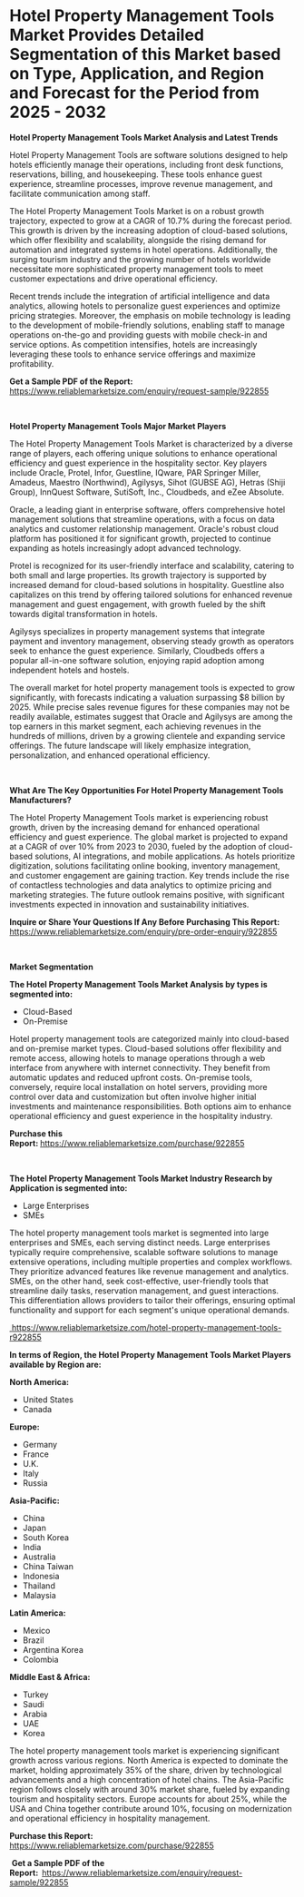 <p><h1>Hotel Property Management Tools Market Provides Detailed Segmentation of this Market based on Type, Application, and Region and Forecast for the Period from 2025 - 2032</h1></p><p><strong>Hotel Property Management Tools Market Analysis and Latest Trends</strong></p>
<p><p>Hotel Property Management Tools are software solutions designed to help hotels efficiently manage their operations, including front desk functions, reservations, billing, and housekeeping. These tools enhance guest experience, streamline processes, improve revenue management, and facilitate communication among staff.</p><p>The Hotel Property Management Tools Market is on a robust growth trajectory, expected to grow at a CAGR of 10.7% during the forecast period. This growth is driven by the increasing adoption of cloud-based solutions, which offer flexibility and scalability, alongside the rising demand for automation and integrated systems in hotel operations. Additionally, the surging tourism industry and the growing number of hotels worldwide necessitate more sophisticated property management tools to meet customer expectations and drive operational efficiency.</p><p>Recent trends include the integration of artificial intelligence and data analytics, allowing hotels to personalize guest experiences and optimize pricing strategies. Moreover, the emphasis on mobile technology is leading to the development of mobile-friendly solutions, enabling staff to manage operations on-the-go and providing guests with mobile check-in and service options. As competition intensifies, hotels are increasingly leveraging these tools to enhance service offerings and maximize profitability.</p></p>
<p><strong>Get a Sample PDF of the Report:&nbsp;</strong> <a href="https://www.reliablemarketsize.com/enquiry/request-sample/922855?utm_campaign=3682&utm_medium=2&utm_source=Github&utm_content=ia&utm_term=18042025&utm_id=hotel-property-management-tools">https://www.reliablemarketsize.com/enquiry/request-sample/922855</a></p>
<p>&nbsp;</p>
<p><strong>Hotel Property Management Tools Major Market Players</strong></p>
<p><p>The Hotel Property Management Tools Market is characterized by a diverse range of players, each offering unique solutions to enhance operational efficiency and guest experience in the hospitality sector. Key players include Oracle, Protel, Infor, Guestline, IQware, PAR Springer Miller, Amadeus, Maestro (Northwind), Agilysys, Sihot (GUBSE AG), Hetras (Shiji Group), InnQuest Software, SutiSoft, Inc., Cloudbeds, and eZee Absolute.</p><p>Oracle, a leading giant in enterprise software, offers comprehensive hotel management solutions that streamline operations, with a focus on data analytics and customer relationship management. Oracle's robust cloud platform has positioned it for significant growth, projected to continue expanding as hotels increasingly adopt advanced technology.</p><p>Protel is recognized for its user-friendly interface and scalability, catering to both small and large properties. Its growth trajectory is supported by increased demand for cloud-based solutions in hospitality. Guestline also capitalizes on this trend by offering tailored solutions for enhanced revenue management and guest engagement, with growth fueled by the shift towards digital transformation in hotels.</p><p>Agilysys specializes in property management systems that integrate payment and inventory management, observing steady growth as operators seek to enhance the guest experience. Similarly, Cloudbeds offers a popular all-in-one software solution, enjoying rapid adoption among independent hotels and hostels.</p><p>The overall market for hotel property management tools is expected to grow significantly, with forecasts indicating a valuation surpassing $8 billion by 2025. While precise sales revenue figures for these companies may not be readily available, estimates suggest that Oracle and Agilysys are among the top earners in this market segment, each achieving revenues in the hundreds of millions, driven by a growing clientele and expanding service offerings. The future landscape will likely emphasize integration, personalization, and enhanced operational efficiency.</p></p>
<p>&nbsp;</p>
<p><strong>What Are The Key Opportunities For Hotel Property Management Tools Manufacturers?</strong></p>
<p><p>The Hotel Property Management Tools market is experiencing robust growth, driven by the increasing demand for enhanced operational efficiency and guest experience. The global market is projected to expand at a CAGR of over 10% from 2023 to 2030, fueled by the adoption of cloud-based solutions, AI integrations, and mobile applications. As hotels prioritize digitization, solutions facilitating online booking, inventory management, and customer engagement are gaining traction. Key trends include the rise of contactless technologies and data analytics to optimize pricing and marketing strategies. The future outlook remains positive, with significant investments expected in innovation and sustainability initiatives.</p></p>
<p><strong>Inquire or Share Your Questions If Any Before Purchasing This Report:</strong> <a href="https://www.reliablemarketsize.com/enquiry/pre-order-enquiry/922855?utm_campaign=3682&utm_medium=2&utm_source=Github&utm_content=ia&utm_term=18042025&utm_id=hotel-property-management-tools">https://www.reliablemarketsize.com/enquiry/pre-order-enquiry/922855</a></p>
<p>&nbsp;</p>
<p><strong>Market Segmentation</strong></p>
<p><strong>The Hotel Property Management Tools Market Analysis by types is segmented into:</strong></p>
<p><ul><li>Cloud-Based</li><li>On-Premise</li></ul></p>
<p><p>Hotel property management tools are categorized mainly into cloud-based and on-premise market types. Cloud-based solutions offer flexibility and remote access, allowing hotels to manage operations through a web interface from anywhere with internet connectivity. They benefit from automatic updates and reduced upfront costs. On-premise tools, conversely, require local installation on hotel servers, providing more control over data and customization but often involve higher initial investments and maintenance responsibilities. Both options aim to enhance operational efficiency and guest experience in the hospitality industry.</p></p>
<p><strong>Purchase this Report:&nbsp;</strong><a href="https://www.reliablemarketsize.com/purchase/922855?utm_campaign=3682&utm_medium=2&utm_source=Github&utm_content=ia&utm_term=18042025&utm_id=hotel-property-management-tools">https://www.reliablemarketsize.com/purchase/922855</a></p>
<p>&nbsp;</p>
<p><strong>The Hotel Property Management Tools Market Industry Research by Application is segmented into:</strong></p>
<p><ul><li>Large Enterprises</li><li>SMEs</li></ul></p>
<p><p>The hotel property management tools market is segmented into large enterprises and SMEs, each serving distinct needs. Large enterprises typically require comprehensive, scalable software solutions to manage extensive operations, including multiple properties and complex workflows. They prioritize advanced features like revenue management and analytics. SMEs, on the other hand, seek cost-effective, user-friendly tools that streamline daily tasks, reservation management, and guest interactions. This differentiation allows providers to tailor their offerings, ensuring optimal functionality and support for each segment's unique operational demands.</p></p>
<p><a href="https://www.reliablemarketsize.com/hotel-property-management-tools-r922855?utm_campaign=3682&utm_medium=2&utm_source=Github&utm_content=ia&utm_term=18042025&utm_id=hotel-property-management-tools">&nbsp;https://www.reliablemarketsize.com/hotel-property-management-tools-r922855</a></p>
<p><strong>In terms of Region, the Hotel Property Management Tools Market Players available by Region are:</strong></p>
<p>
    <p> <strong> North America: </strong>
        <ul>
            <li>United States</li>
            <li>Canada</li>
        </ul>
        </p> 
    <p> <strong> Europe: </strong>
        <ul>
            <li>Germany</li>
            <li>France</li>
            <li>U.K.</li>
            <li>Italy</li>
            <li>Russia</li>
        </ul>
        </p> 
    <p> <strong> Asia-Pacific: </strong>
        <ul>
            <li>China</li>
            <li>Japan</li>
            <li>South Korea</li>
            <li>India</li>
            <li>Australia</li>
            <li>China Taiwan</li>
            <li>Indonesia</li>
            <li>Thailand</li>
            <li>Malaysia</li>
        </ul>
        </p> 
    <p> <strong> Latin America: </strong>
        <ul>
            <li>Mexico</li>
            <li>Brazil</li>
            <li>Argentina Korea</li>
            <li>Colombia</li>
        </ul>
        </p> 
    <p> <strong> Middle East & Africa: </strong>
        <ul>
            <li>Turkey</li>
            <li>Saudi</li>
            <li>Arabia</li>
            <li>UAE</li>
            <li>Korea</li>
        </ul>
    </p>
    </p>
<p><p>The hotel property management tools market is experiencing significant growth across various regions. North America is expected to dominate the market, holding approximately 35% of the share, driven by technological advancements and a high concentration of hotel chains. The Asia-Pacific region follows closely with around 30% market share, fueled by expanding tourism and hospitality sectors. Europe accounts for about 25%, while the USA and China together contribute around 10%, focusing on modernization and operational efficiency in hospitality management.</p></p>
<p><strong>Purchase this Report: </strong><a href="https://www.reliablemarketsize.com/purchase/922855?utm_campaign=3682&utm_medium=2&utm_source=Github&utm_content=ia&utm_term=18042025&utm_id=hotel-property-management-tools">https://www.reliablemarketsize.com/purchase/922855</a></p>
<p>&nbsp;<strong>Get a Sample PDF of the Report:&nbsp;&nbsp;</strong><a href="https://www.reliablemarketsize.com/enquiry/request-sample/922855?utm_campaign=3682&utm_medium=2&utm_source=Github&utm_content=ia&utm_term=18042025&utm_id=hotel-property-management-tools">https://www.reliablemarketsize.com/enquiry/request-sample/922855</a></p>
<p><strong></strong></p>
<p><p></p><p></p><p></p></p>